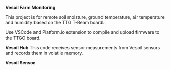 **Vesoil Farm Monitoring**

This project is for remote soil moisture, ground temperature, air temperature and humidity based on the TTG T-Beam board.

Use VSCode and Platform.io extension to compile and upload firmware to the TTGO board.

**Vesoil Hub**
This code receives sensor measurements from Vesoil sensors and records them in volatile memory.


**Vesoil Sensor**



